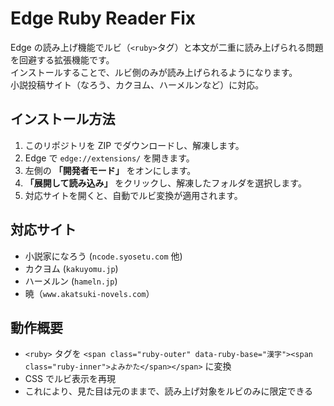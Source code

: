 # Edge Ruby Reader Fix

Edge の読み上げ機能でルビ（`<ruby>`タグ）と本文が二重に読み上げられる問題を回避する拡張機能です。  
インストールすることで、ルビ側のみが読み上げられるようになります。  
小説投稿サイト（なろう、カクヨム、ハーメルンなど）に対応。

## インストール方法

1. このリポジトリを ZIP でダウンロードし、解凍します。
2. Edge で `edge://extensions/` を開きます。
3. 左側の **「開発者モード」** をオンにします。
4. **「展開して読み込み」** をクリックし、解凍したフォルダを選択します。
5. 対応サイトを開くと、自動でルビ変換が適用されます。

## 対応サイト
- 小説家になろう (`ncode.syosetu.com` 他)
- カクヨム (`kakuyomu.jp`)
- ハーメルン (`hameln.jp`)
- 暁（`www.akatsuki-novels.com`）

## 動作概要
- `<ruby>` タグを `<span class="ruby-outer" data-ruby-base="漢字"><span class="ruby-inner">よみかた</span></span>` に変換
- CSS でルビ表示を再現
- これにより、見た目は元のままで、読み上げ対象をルビのみに限定できる
